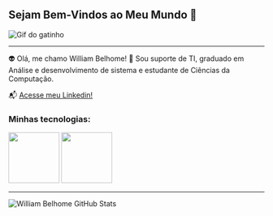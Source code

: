 ## Sejam Bem-Vindos ao Meu Mundo 👋

![Gif do gatinho](https://i.pinimg.com/originals/45/77/85/4577853f98ae7f2320f091dc999c30ac.gif)

---------------------------------------------------------------------------------------------------

👽 Olá, me chamo William Belhome!
💬 Sou suporte de TI, graduado em Análise e desenvolvimento de sistema e estudante de Ciências da Computação. 

📬 [Acesse meu Linkedin!](https://www.linkedin.com/in/william-belhome-035501233/?originalSubdomain=br)

### Minhas tecnologias:

<p align="center>

<img src="https://cdn.jsdelivr.net/gh/devicons/devicon@latest/icons/html5/html5-original-wordmark.svg" width="100px">

<img src="https://cdn.jsdelivr.net/gh/devicons/devicon@latest/icons/css3/css3-original-wordmark.svg" width="100px">

<img src="https://cdn.jsdelivr.net/gh/devicons/devicon@latest/icons/javascript/javascript-original.svg" width="100px">

</p>

-----------------------

![William Belhome GitHub Stats](https://github-readme-stats.vercel.app/api?username=wbelhome&show_icons=true&theme=dracula)



